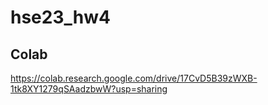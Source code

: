 # hse23_hw4
## Colab
https://colab.research.google.com/drive/17CvD5B39zWXB-1tk8XY1279qSAadzbwW?usp=sharing
